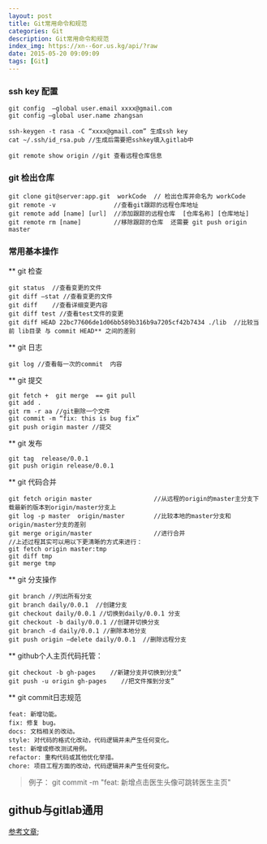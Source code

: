 ```yaml
---
layout: post
title: Git常用命令和规范
categories: Git
description: Git常用命令和规范
index_img: https://xn--6or.us.kg/api/?raw
date: 2015-05-20 09:09:09
tags: [Git]
---
```


### ssh key 配置

```Shell
git config  —global user.email xxxx@gmail.com
git config —global user.name zhangsan

ssh-keygen -t rasa -C “xxxx@gmail.com” 生成ssh key 
cat ~/.ssh/id_rsa.pub //生成后需要把sshkey填入gitlab中

git remote show origin //git 查看远程仓库信息
```

### git 检出仓库

```Shell
git clone git@server:app.git  workCode  // 检出仓库并命名为 workCode
git remote -v 			     //查看git跟踪的远程仓库地址
git remote add [name] [url]  //添加跟踪的远程仓库  [仓库名称] [仓库地址]
git remote rm [name]  	     //移除跟踪的仓库  还需要 git push origin master
```
### 常用基本操作

** git 检查
```Shell
git status  //查看变更的文件
git diff —stat //查看变更的文件
git diff	//查看详细变更内容
git diff test //查看test文件的变更
git diff HEAD 22bc77606de1d06bb589b316b9a7205cf42b7434 ./lib  //比较当前 lib目录 与 commit HEAD** 之间的差别
```

** git 日志
```Shell
git log //查看每一次的commit  内容
```

** git 提交
```Shell
git fetch +  git merge  == git pull 
git add .
git rm -r aa //git删除一个文件
git commit -m “fix: this is bug fix”
git push origin master //提交
```

** git 发布
```Shell
git tag  release/0.0.1
git push origin release/0.0.1
```

** git 代码合并
```Shell
git fetch origin master 				//从远程的origin的master主分支下载最新的版本到origin/master分支上
git log -p master  origin/master 		//比较本地的master分支和origin/master分支的差别
git merge origin/master  				//进行合并
//上述过程其实可以用以下更清晰的方式来进行：
git fetch origin master:tmp
git diff tmp 
git merge tmp
```
** git 分支操作
```Shell
git branch //列出所有分支
git branch daily/0.0.1  //创建分支
git checkout daily/0.0.1 //切换到daily/0.0.1 分支
git checkout -b daily/0.0.1 //创建并切换分支
git branch -d daily/0.0.1 //删除本地分支
git push origin —delete daily/0.0.1  //删除远程分支
```

** github个人主页代码托管：
```Shell
git checkout -b gh-pages    //新建分支并切换到分支”
git push -u origin gh-pages    //把文件推到分支”
```

** git commit日志规范
```Shell
feat: 新增功能。
fix: 修复 bug。
docs: 文档相关的改动。
style: 对代码的格式化改动，代码逻辑并未产生任何变化。
test: 新增或修改测试用例。
refactor: 重构代码或其他优化举措。
chore: 项目工程方面的改动，代码逻辑并未产生任何变化。
```

>例子： git commit -m "feat: 新增点击医生头像可跳转医生主页"

## github与gitlab通用
[参考文章](http://xuyuan923.github.io/2014/11/04/github-gitlab-ssh/);
